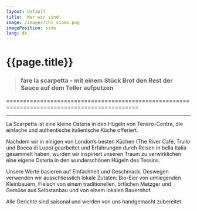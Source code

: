 ```yaml
---
layout: default
title: 	Wer wir sind
image: /images/chi_siamo.png
imagePosition: side
lang: de
---
```



{{page.title}}
==============
 
> ### **fare la scarpetta** - mit einem Stück Brot den Rest der Sauce auf dem Teller aufputzen
=============================================================================================
***

La Scarpetta ist eine kleine Osteria in den Hügeln von Tenero-Contra, die einfache und authentische italienische Küche offeriert. 

Nachdem wir in einigen von London’s besten Küchen (The River Café, Trullo und Bocca di Lupo) gearbeitet und Erfahrungen durch Reisen in bella Italia gesammelt haben, wurden wir inspiriert unseren Traum zu verwirklichen: eine eigene Osteria in den wunderschönen Hügeln des Tessins. 

Unsere Werte basieren auf Einfachheit und Geschmack. Deswegen verwenden wir ausschliesslich lokale Zutaten: Bio-Eier von umliegenden Kleinbauern, Fleisch von einem traditionellen, örtlichen Metzger und Gemüse aus Selbstanbau und von einem lokalen Bauernhof. 

Alle Gerichte sind saisonal und werden von uns handgemacht zubereitet. 
